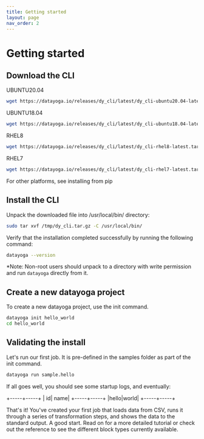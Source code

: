 ```yaml
---
title: Getting started
layout: page
nav_order: 2
---
```


# Getting started

## Download the CLI

UBUNTU20.04

```bash
wget https://datayoga.io/releases/dy_cli/latest/dy_cli-ubuntu20.04-latest.tar.gz -O /tmp/dy_cli.tar.gz
```

UBUNTU18.04

```bash
wget https://datayoga.io/releases/dy_cli/latest/dy_cli-ubuntu18.04-latest.tar.gz -O /tmp/dy_cli.tar.gz
```

RHEL8

```bash
wget https://datayoga.io/releases/dy_cli/latest/dy_cli-rhel8-latest.tar.gz -O /tmp/dy_cli.tar.gz
```

RHEL7

```bash
wget https://datayoga.io/releases/dy_cli/latest/dy_cli-rhel7-latest.tar.gz -O /tmp/dy_cli.tar.gz
```

For other platforms, see installing from pip

## Install the CLI

Unpack the downloaded file into /usr/local/bin/ directory:

```bash
sudo tar xvf /tmp/dy_cli.tar.gz -C /usr/local/bin/
```

Verify that the installation completed successfully by running the following command:

```bash
datayoga --version
```

\*Note: Non-root users should unpack to a directory with write permission and run `datayoga` directly from it.

## Create a new datayoga project

To create a new datayoga project, use the init command.

```bash
datayoga init hello_world
cd hello_world
```

## Validating the install

Let's run our first job. It is pre-defined in the samples folder as part of the init command.

```bash
datayoga run sample.hello
```

If all goes well, you should see some startup logs, and eventually:

+-----+-----+
| id| name|
+-----+-----+
|hello|world|
+-----+-----+

That's it! You've created your first job that loads data from CSV, runs it through a series of transformation steps, and shows the data to the standard output. A good start. Read on for a more detailed tutorial or check out the reference to see the different block types currently available.
